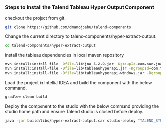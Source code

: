 ### Steps to install the Talend Tableau Hyper Output Component

checkout the project from git.
```sh 
git clone https://github.com/dmanojbabu/talend-components
```

Change the current directory to talend-components/hyper-extract-output.
```sh
cd talend-components/hyper-extract-output
```

install the tableau dependencies in local maven repository.
```sh
mvn install:install-file -Dfile=lib/jna-5.2.0.jar -DgroupId=com.sun.jna -DartifactId=jna -Dversion=5.2.0 -Dpackaging=jar
mvn install:install-file -Dfile=lib/tableauhyperapi.jar -DgroupId=com.tableau -DartifactId=tableauhyperapi -Dversion=1.0 -Dpackaging=jar
mvn install:install-file -Dfile=lib/tableauhyperapi-windows.jar -DgroupId=com.tableau -DartifactId=tableauhyperapi-windows -Dversion=1.0 -Dpackaging=jar
```

Load the project in IntelliJ IDEA and build the component with the below command.
```sh
gradlew clean build
```

Deploy the component to the studio with the below command providing the studio home path and ensure Talend studio is closed before deploy.
```sh
java -jar build/libs/hyper-extract-output.car studio-deploy "TALEND_STUDIO_HOME"
```
